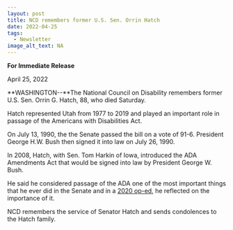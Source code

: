 ```yaml
---
layout: post
title: NCD remembers former U.S. Sen. Orrin Hatch
date: 2022-04-25
tags:
  - Newsletter
image_alt_text: NA
---
```


**For Immediate Release**

April 25, 2022

**WASHINGTON--**The National Council on Disability remembers former U.S. Sen. Orrin G. Hatch, 88, who died Saturday.

Hatch represented Utah from 1977 to 2019 and played an important role in passage of the Americans with Disabilities Act.

On July 13, 1990, the the Senate passed the bill on a vote of 91-6. President George H.W. Bush then signed it into law on July 26, 1990.

In 2008, Hatch, with Sen. Tom Harkin of Iowa, introduced the ADA Amendments Act that would be signed into law by President George W. Bush.

He said he considered passage of the ADA one of the most important things that he ever did in the Senate and in a [2020 op-ed](https://orrinhatchfoundation.org/oped-posts/americanswithdisabilitiesactanniversary), he reflected on the importance of it.

NCD remembers the service of Senator Hatch and sends condolences to the Hatch family.
